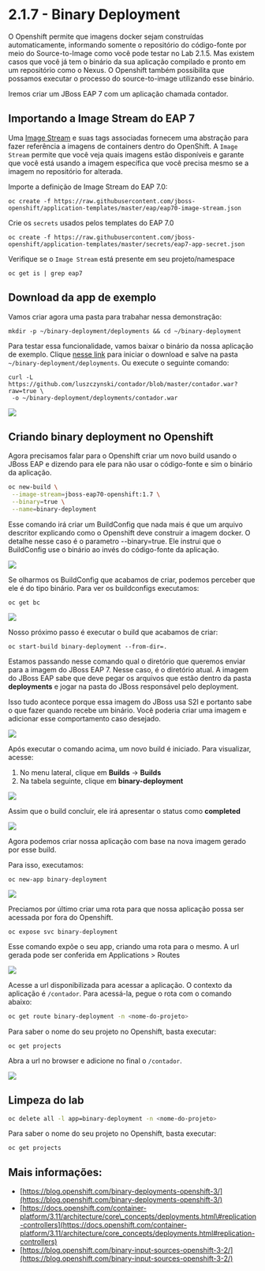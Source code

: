 # 2.1.7 - Binary Deployment

O Openshift permite que imagens docker sejam construídas automaticamente, informando somente o repositório do código-fonte por meio do Source-to-Image como você pode testar no Lab 2.1.5. Mas existem casos que você já tem o binário da sua aplicação compilado e pronto em um repositório como o Nexus. O Openshift também possibilita que possamos executar o processo do source-to-image utilizando esse binário.

Iremos criar um JBoss EAP 7 com um aplicação chamada contador.

## Importando a Image Stream do EAP 7

Uma [Image Stream](https://docs.openshift.com/container-platform/3.11/architecture/core_concepts/builds_and_image_streams.html#image-streams) e suas tags associadas fornecem uma abstração para fazer referência a imagens de containers dentro do OpenShift. A `Image Stream` permite que você veja quais imagens estão disponíveis e garante que você está usando a imagem específica que você precisa mesmo se a imagem no repositório for alterada.

Importe a definição de Image Stream do EAP 7.0:

```text
oc create -f https://raw.githubusercontent.com/jboss-openshift/application-templates/master/eap/eap70-image-stream.json
```

Crie os `secrets` usados pelos templates do EAP 7.0

```text
oc create -f https://raw.githubusercontent.com/jboss-openshift/application-templates/master/secrets/eap7-app-secret.json
```

Verifique se o `Image Stream` está presente em seu projeto/namespace

```text
oc get is | grep eap7
```

## Download da app de exemplo

Vamos criar agora uma pasta para trabahar nessa demonstração:

```text
mkdir -p ~/binary-deployment/deployments && cd ~/binary-deployment
```

Para testar essa funcionalidade, vamos baixar o binário da nossa aplicação de exemplo. Clique [nesse link](https://github.com/luszczynski/contador/blob/master/contador.war?raw=true) para iniciar o download e salve na pasta `~/binary-deployment/deployments`. Ou execute o seguinte comando:

```text
curl -L https://github.com/luszczynski/contador/blob/master/contador.war?raw=true \
 -o ~/binary-deployment/deployments/contador.war
```

![](../../.gitbook/assets/show-contador-1.gif)

## Criando binary deployment no Openshift

Agora precisamos falar para o Openshift criar um novo build usando o JBoss EAP e dizendo para ele para não usar o código-fonte e sim o binário da aplicação.

```bash
oc new-build \
 --image-stream=jboss-eap70-openshift:1.7 \
 --binary=true \
 --name=binary-deployment
```

Esse comando irá criar um BuildConfig que nada mais é que um arquivo descritor explicando como o Openshift deve construir a imagem docker. O detalhe nesse caso é o parametro --binary=true. Ele instrui que o BuildConfig use o binário ao invés do código-fonte da aplicação.

![](../../.gitbook/assets/bc-binary-1.gif)

Se olharmos os BuildConfig que acabamos de criar, podemos perceber que ele é do tipo binário. Para ver os buildconfigs executamos:

```text
oc get bc
```

![](../../.gitbook/assets/selection_057.png)

Nosso próximo passo é executar o build que acabamos de criar:

```text
oc start-build binary-deployment --from-dir=.
```

Estamos passando nesse comando qual o diretório que queremos enviar para a imagem do JBoss EAP 7. Nesse caso, é o diretório atual. A imagem do JBoss EAP sabe que deve pegar os arquivos que estão dentro da pasta **deployments** e jogar na pasta do JBoss responsável pelo deployment.

Isso tudo acontece porque essa imagem do JBoss usa S2I e portanto sabe o que fazer quando recebe um binário. Você poderia criar uma imagem e adicionar esse comportamento caso desejado.

![](../../.gitbook/assets/start-build.gif)

Após executar o comando acima, um novo build é iniciado. Para visualizar, acesse:

1. No menu lateral, clique em **Builds** -&gt; **Builds**
2. Na tabela seguinte, clique em **binary-deployment**

![](../../.gitbook/assets/access-build-1.gif)

Assim que o build concluir, ele irá apresentar o status como **completed**

![](../../.gitbook/assets/selection_058.png)

Agora podemos criar nossa aplicação com base na nova imagem gerado por esse build.

Para isso, executamos:

```text
oc new-app binary-deployment
```

![](../../.gitbook/assets/new-app-binary-deployment.gif)

Preciamos por último criar uma rota para que nossa aplicação possa ser acessada por fora do Openshift.

```text
oc expose svc binary-deployment
```

Esse comando expõe o seu app, criando uma rota para o mesmo. A url gerada pode ser conferida em Applications &gt; Routes

![](../../.gitbook/assets/binaryapproute.png)

Acesse a url disponibilizada para acessar a aplicação. O contexto da aplicação é `/contador`. Para acessá-la, pegue o rota com o comando abaixo:

```bash
oc get route binary-deployment -n <nome-do-projeto>
```
Para saber o nome do seu projeto no Openshift, basta executar:

```text
oc get projects
```

Abra a url no browser e adicione no final o `/contador`.

![](../../.gitbook/assets/binaryapp.png)

## Limpeza do lab

```bash
oc delete all -l app=binary-deployment -n <nome-do-projeto>
```
Para saber o nome do seu projeto no Openshift, basta executar:

```text
oc get projects
```

## Mais informações:

* [https://blog.openshift.com/binary-deployments-openshift-3/](https://blog.openshift.com/binary-deployments-openshift-3/)
* [https://docs.openshift.com/container-platform/3.11/architecture/core\_concepts/deployments.html\#replication-controllers](https://docs.openshift.com/container-platform/3.11/architecture/core_concepts/deployments.html#replication-controllers)
* [https://blog.openshift.com/binary-input-sources-openshift-3-2/](https://blog.openshift.com/binary-input-sources-openshift-3-2/)



